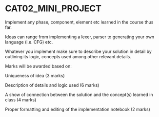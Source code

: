 # CAT02_MINI_PROJECT

 Implement any phase, component, element etc learned in the course thus far.

Ideas can range from implementing a lexer, parser to generating your own language (i.e. CFG) etc.

Whatever you implement make sure to describe your solution in detail by outlining its logic, concepts used among other relevant details.

Marks will be awarded based on:

Uniqueness of idea (3 marks)

Description of details and logic used (6 marks)

A show of connection between the solution and the concept(s) learned in class (4 marks)

Proper formatting and editing of the implementation notebook (2 marks)

